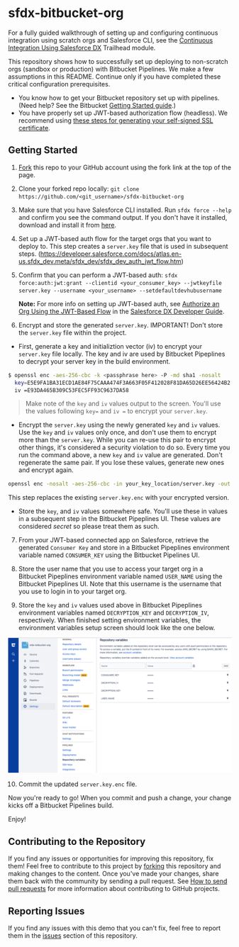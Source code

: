 # sfdx-bitbucket-org 

For a fully guided walkthrough of setting up and configuring continuous integration using scratch orgs and Salesforce CLI, see the [Continuous Integration Using Salesforce DX](https://trailhead.salesforce.com/modules/sfdx_travis_ci) Trailhead module.

This repository shows how to successfully set up deploying to non-scratch orgs (sandbox or production) with Bitbucket Pipelines. We make a few assumptions in this README. Continue only if you have completed these critical configuration prerequisites.

- You know how to get your Bitbucket repository set up with pipelines. (Need help? See the Bitbucket [Getting Started guide](https://confluence.atlassian.com/bitbucket/get-started-with-bitbucket-pipelines-792298921.html).)
- You have properly set up JWT-based authorization flow (headless). We recommend using [these steps for generating your self-signed SSL certificate](https://devcenter.heroku.com/articles/ssl-certificate-self). 

## Getting Started
1) [Fork](http://help.github.com/fork-a-repo/) this repo to your GitHub account using the fork link at the top of the page.

2) Clone your forked repo locally: `git clone https://github.com/<git_username>/sfdx-bitbucket-org`

3) Make sure that you have Salesforce CLI installed. Run `sfdx force --help` and confirm you see the command output. If you don't have it installed, download and install it from [here](https://developer.salesforce.com/tools/sfdxcli).

4) Set up a JWT-based auth flow for the target orgs that you want to deploy to. This step creates a `server.key` file that is used in subsequent steps.
(https://developer.salesforce.com/docs/atlas.en-us.sfdx_dev.meta/sfdx_dev/sfdx_dev_auth_jwt_flow.htm)

5) Confirm that you can perform a JWT-based auth: `sfdx force:auth:jwt:grant --clientid <your_consumer_key> --jwtkeyfile server.key --username <your_username> --setdefaultdevhubusername`

   **Note:** For more info on setting up JWT-based auth, see [Authorize an Org Using the JWT-Based Flow](https://developer.salesforce.com/docs/atlas.en-us.sfdx_dev.meta/sfdx_dev/sfdx_dev_auth_jwt_flow.htm) in the [Salesforce DX Developer Guide](https://developer.salesforce.com/docs/atlas.en-us.sfdx_dev.meta/sfdx_dev).

6) Encrypt and store the generated `server.key`.  IMPORTANT!  Don't store the `server.key` file within the project.

- First, generate a key and initializtion vector (iv) to encrypt your `server.key` file locally. The key and iv are used by Bitbucket Pipeplines to decrypt your server key in the build environment.

```bash
$ openssl enc -aes-256-cbc -k <passphrase here> -P -md sha1 -nosalt
  key=E5E9FA1BA31ECD1AE84F75CAAA474F3A663F05F412028F81DA65D26EE56424B2
  iv =E93DA465B309C53FEC5FF93C9637DA58
```

> Make note of the `key` and `iv` values output to the screen. You'll use the values following `key=` and `iv =` to encrypt your `server.key`.

- Encrypt the `server.key` using the newly generated `key` and `iv` values. Use the `key` and `iv` values only once, and don't use them to encrypt more than the `server.key`. While you can re-use this pair to encrypt other things, it's considered a security violation to do so. Every time you run the command above, a new `key` and `iv` value are generated.  Don't regenerate the same pair. If you lose these values, generate new ones and encrypt again.

```bash
openssl enc -nosalt -aes-256-cbc -in your_key_location/server.key -out assets/server.key.enc -base64 -K <key from above> -iv <iv from above>
```
 This step replaces the existing `server.key.enc` with your encrypted version.
 
- Store the `key`, and `iv` values somewhere safe. You'll use these in values in a subsequent step in the Bitbucket Pipeplines UI. These values are considered *secret* so please treat them as such.

7) From your JWT-based connected app on Salesforce, retrieve the generated `Consumer Key` and store in a Bitbucket Pipeplines environment variable named `CONSUMER_KEY` using the Bitbucket Pipelines UI.

8) Store the user name that you use to access your target org in a Bitbucket Pipeplines environment variable named `USER_NAME` using the Bitbucket Pipeplines UI. Note that this username is the username that you use to login in to your target org.

9) Store the `key` and `iv` values used above in Bitbucket Pipeplines environment variables named `DECRYPTION_KEY` and `DECRYPTION_IV`, respectively. When finished setting environment variables, the environment variables setup screen should look like the one below.

![alt text](assets/images/variables.png)

10) Commit the updated `server.key.enc` file.

Now you're ready to go! When you commit and push a change, your change kicks off a Bitbucket Pipelines build.

Enjoy!

## Contributing to the Repository ###

If you find any issues or opportunities for improving this repository, fix them! Feel free to contribute to this project by [forking](http://help.github.com/fork-a-repo/) this repository and making changes to the content. Once you've made your changes, share them back with the community by sending a pull request. See [How to send pull requests](http://help.github.com/send-pull-requests/) for more information about contributing to GitHub projects.

## Reporting Issues ###

If you find any issues with this demo that you can't fix, feel free to report them in the [issues](https://github.com/forcedotcom/sfdx-bitbucket-org/issues) section of this repository.

